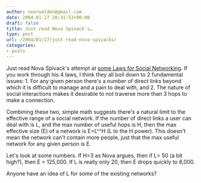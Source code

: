 ```yaml
---
author: nearwalden@gmail.com
date: 2004-01-27 20:31:53+00:00
draft: false
title: Just read Nova Spivack's…
type: post
url: /2004/01/27/just-read-nova-spivacks/
categories:
- posts
---
```


Just read Nova Spivack's attempt at [some Laws for Social Networking](//novaspivack.typepad.com/nova_spivacks_weblog/2004/01/some_hypothetic.html').  If you work through his 4 laws, I think they all boil down to 2 fundamental issues:  1.  For any given person there's a number of direct links beyond which it is difficult to manage and a pain to deal with, and 2.  The nature of social interactions makes it desirable to not traverse more than 3 hops to make a connection.  

Combining these two, simple math suggests there's a natural limit to the effective range of a social network.  If the number of direct links a user can deal with is L, and the max number of useful hops is H, then the max effective size (E) of a network is E=L^^H (L to the H power).  This doesn't mean the network can't contain more people, just that the max useful network for any given person is E.  

Let's look at some numbers.  If H=3 as Nova argues, then if L= 50 (a bit high?), then E = 125,000.  If L is really only 20, then E drops quickly to 8,000.

Anyone have an idea of L for some of the existing networks?



